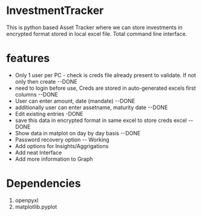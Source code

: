 # InvestmentTracker

This is python based Asset Tracker where we can store investments in encrypted format stored in local excel file. Total command line interface.

# features
- Only 1 user per PC - check is creds file already present to validate. If not only then create  --DONE
- need to login before use, Creds are stored in auto-generated excels first columns --DONE
- User can enter amount, date (mandate) --DONE
- additionally user can enter assetname, maturity date --DONE
- Edit existing entries -DONE
- save this data in encrypted format in same excel to store creds excel --DONE
- Show data in matplot on day by day basis --DONE
- Password recovery option -- Working
- Add options for Insights/Aggrigations
- Add neat Interface
- Add more information to Graph

# Dependencies
1. openpyxl
2. matplotlib.pyplot

